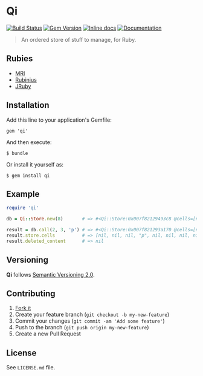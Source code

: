 # Qi

[![Build Status](https://travis-ci.org/cyril/qi.rb.svg?branch=master)][travis]
[![Gem Version](https://badge.fury.io/rb/qi.svg)][gem]
[![Inline docs](http://inch-ci.org/github/cyril/qi.rb.svg?branch=master)][inchpages]
[![Documentation](http://img.shields.io/:yard-docs-38c800.svg)][rubydoc]

> An ordered store of stuff to manage, for Ruby.

## Rubies

* [MRI](https://www.ruby-lang.org/)
* [Rubinius](http://rubini.us/)
* [JRuby](http://jruby.org/)

## Installation

Add this line to your application's Gemfile:

    gem 'qi'

And then execute:

    $ bundle

Or install it yourself as:

    $ gem install qi

## Example

```ruby
require 'qi'

db = Qi::Store.new(8)       # => #<Qi::Store:0x007f82129493c8 @cells=[nil, nil, nil, nil, nil, nil, nil, nil], @deleted_content=nil>

result = db.call(2, 3, 'p') # => #<Qi::Store:0x007f821293a170 @cells=[nil, nil, nil, "p", nil, nil, nil, nil], @deleted_content=nil>
result.store.cells          # => [nil, nil, nil, "p", nil, nil, nil, nil]
result.deleted_content      # => nil
```

## Versioning

__Qi__ follows [Semantic Versioning 2.0](http://semver.org/).

## Contributing

1. [Fork it](https://github.com/cyril/qi.rb/fork)
2. Create your feature branch (`git checkout -b my-new-feature`)
3. Commit your changes (`git commit -am 'Add some feature'`)
4. Push to the branch (`git push origin my-new-feature`)
5. Create a new Pull Request

## License

See `LICENSE.md` file.

[gem]: https://rubygems.org/gems/qi
[travis]: https://travis-ci.org/cyril/qi.rb
[inchpages]: http://inch-ci.org/github/cyril/qi.rb/
[rubydoc]: http://rubydoc.info/gems/qi/frames

